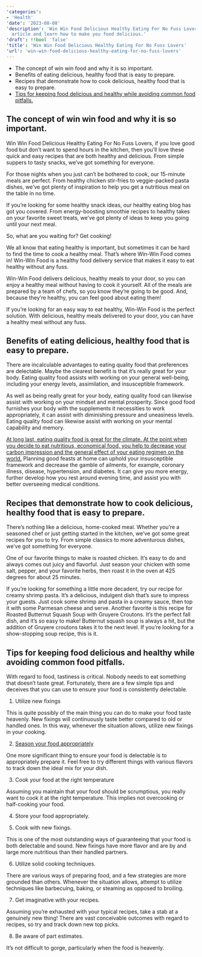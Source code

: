 ```yaml
---
'categories':
- 'Health'
'date': '2023-08-08'
'description': 'Win Win Food Delicious Healthy Eating For No Fuss Lovers, read this
  article and learn how to make you food delicious.'
'draft': !!bool 'false'
'title': 'Win Win Food Delicious Healthy Eating For No Fuss Lovers'
'url': 'win-win-food-delicious-healthy-eating-for-no-fuss-lovers'
---
```

 


* The concept of win win food and why it is so important.
* Benefits of eating delicious, healthy food that is easy to prepare.
* Recipes that demonstrate how to cook delicious, healthy food that is easy to prepare.
* [Tips for keeping food delicious and healthy while avoiding common food pitfalls.](https://vitalmayfair.com/cupcakes-kale-chips-yummy-healthy-eats-tasty-scrum/)


The concept of win win food and why it is so important.
-------------------------------------------------------




Win Win Food Delicious Healthy Eating For No Fuss Lovers, if you love good food but don’t want to spend hours in the kitchen, then you’ll love these quick and easy recipes that are both healthy and delicious. From simple suppers to tasty snacks, we’ve got something for everyone.




For those nights when you just can’t be bothered to cook, our 15-minute meals are perfect. From healthy chicken stir-fries to veggie-packed pasta dishes, we’ve got plenty of inspiration to help you get a nutritious meal on the table in no time.

If you’re looking for some healthy snack ideas, our healthy eating blog has got you covered. From energy-boosting smoothie recipes to healthy takes on your favorite sweet treats, we’ve got plenty of ideas to keep you going until your next meal.

So, what are you waiting for? Get cooking!

We all know that eating healthy is important, but sometimes it can be hard to find the time to cook a healthy meal. That’s where Win-Win Food comes in! Win-Win Food is a healthy food delivery service that makes it easy to eat healthy without any fuss.

Win-Win Food delivers delicious, healthy meals to your door, so you can enjoy a healthy meal without having to cook it yourself. All of the meals are prepared by a team of chefs, so you know they’re going to be good. And, because they’re healthy, you can feel good about eating them!

If you’re looking for an easy way to eat healthy, Win-Win Food is the perfect solution. With delicious, healthy meals delivered to your door, you can have a healthy meal without any fuss.

Benefits of eating delicious, healthy food that is easy to prepare.
-------------------------------------------------------------------



There are incalculable advantages to eating quality food that preferences are delectable. Maybe the clearest benefit is that it’s really great for your body. Eating quality food assists with working on your general well-being, including your energy levels, assimilation, and insusceptible framework.

As well as being really great for your body, eating quality food can likewise assist with working on your mindset and mental prosperity. Since good food furnishes your body with the supplements it necessities to work appropriately, it can assist with diminishing pressure and uneasiness levels. Eating quality food can likewise assist with working on your mental capability and memory.

[At long last, eating quality food is great for the climate. At the point when you decide to eat nutritious, economical food, you help to decrease your carbon impression and the general effect of your eating regimen on the world.](https://vitalmayfair.com/health-benefits-of-goron-tula/)
Planning good feasts at home can uphold your insusceptible framework and decrease the gamble of ailments, for example, coronary illness, disease, hypertension, and diabetes. It can give you more energy, further develop how you rest around evening time, and assist you with better overseeing medical conditions.

Recipes that demonstrate how to cook delicious, healthy food that is easy to prepare.
-------------------------------------------------------------------------------------



There’s nothing like a delicious, home-cooked meal. Whether you’re a seasoned chef or just getting started in the kitchen, we’ve got some great recipes for you to try. From simple classics to more adventurous dishes, we’ve got something for everyone.

One of our favorite things to make is roasted chicken. It’s easy to do and always comes out juicy and flavorful. Just season your chicken with some salt, pepper, and your favorite herbs, then roast it in the oven at 425 degrees for about 25 minutes.

If you’re looking for something a little more decadent, try our recipe for creamy shrimp pasta. It’s a delicious, indulgent dish that’s sure to impress your guests. Just cook some shrimp and pasta in a creamy sauce, then top it with some Parmesan cheese and serve.
Another favorite is this recipe for Roasted Butternut Squash Soup with Gruyere Croutons. It’s the perfect fall dish, and it’s so easy to make! Butternut squash soup is always a hit, but the addition of Gruyere croutons takes it to the next level. If you’re looking for a show-stopping soup recipe, this is it.

Tips for keeping food delicious and healthy while avoiding common food pitfalls.
--------------------------------------------------------------------------------


With regard to food, tastiness is critical. Nobody needs to eat something that doesn’t taste great. Fortunately, there are a few simple tips and deceives that you can use to ensure your food is consistently delectable.


1. Utilize new fixings


This is quite possibly of the main thing you can do to make your food taste heavenly. New fixings will continuously taste better compared to old or handled ones. In this way, whenever the situation allows, utilize new fixings in your cooking.


2. [Season your food appropriately](https://vitalmayfair.com/a-fit-philosophy-healthy-gluten-free-easy-recipes/)


One more significant thing to ensure your food is delectable is to appropriately prepare it. Feel free to try different things with various flavors to track down the ideal mix for your dish.


3. Cook your food at the right temperature


Assuming you maintain that your food should be scrumptious, you really want to cook it at the right temperature. This implies not overcooking or half-cooking your food.


4. Store your food appropriately.


5. Cook with new fixings.


This is one of the most outstanding ways of guaranteeing that your food is both delectable and sound. New fixings have more flavor and are by and large more nutritious than their handled partners.


6. Utilize solid cooking techniques.


There are various ways of preparing food, and a few strategies are more grounded than others. Whenever the situation allows, attempt to utilize techniques like barbecuing, baking, or steaming as opposed to broiling.


7. Get imaginative with your recipes.


Assuming you’re exhausted with your typical recipes, take a stab at a genuinely new thing! There are vast conceivable outcomes with regard to recipes, so try and track down new top picks.


8. Be aware of part estimates.


It’s not difficult to gorge, particularly when the food is heavenly.


 





